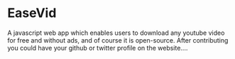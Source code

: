 # EaseVid
A javascript web app which enables users to download any youtube video for free and without ads, and of course it is open-source. 
After contributing you could have your github or twitter profile on the website....

